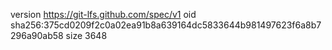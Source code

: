 version https://git-lfs.github.com/spec/v1
oid sha256:375cd0209f2c0a02ea91b8a639164dc5833644b981497623f6a8b7296a90ab58
size 3648
